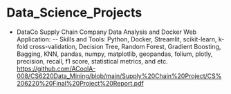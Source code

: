 # Data_Science_Projects
* DataCo Supply Chain Company Data Analysis and Docker Web Application: 
  -- Skills and Tools: Python, Docker, Streamlit, scikit-learn, k-fold cross-validation, Decision Tree, Random Forest, Gradient Boosting, Bagging, KNN,       pandas, numpy, matplotlib, geopandas, folium, plotly, precision, recall, f1 score, statistical metrics, and etc. 
  https://github.com/ACoolA-008/CS6220Data_Mining/blob/main/Supply%20Chain%20Project/CS%206220%20Final%20Project%20Report.pdf
